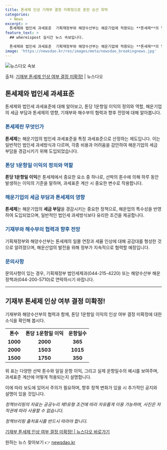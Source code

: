 ```yaml
---
title: 톤세제 인상 기재부 결정 미확정으로 혼란 승산 희박
categories:
  - News
excerpt: >
  톤세제와 법인세 과세표준  기획재정부와 해양수산부는 해운기업에 적용되는 **톤세제**의 일몰 연장과 함께 톤…
feature_text: >
  ## whereispost 실시간 뉴스 속보입니다.

  톤세제와 법인세 과세표준  기획재정부와 해양수산부는 해운기업에 적용되는 **톤세제**의 일몰 연장과 함께 톤…
image: 'https://newsdao.kr/res/images/meta/newsdao_breakingnews.jpg'
---
```


![뉴스다오 속보](https://newsdao.kr/res/images/meta/newsdao_breakingnews.jpg)

<p>출처: <a href="https://newsdao.kr/4474" rel="dofollow">기재부 톤세제 인상 여부 결정 미확정!</a> | 뉴스다오</p>

<h2 data-ke-size="size26">톤세제와 법인세 과세표준</h2>
<p data-ke-size="size16">톤세제와 법인세 과세표준에 대해 알아보고, 톤당 1운항일 이익의 정의와 역할, 해운기업의 세금 부담과 톤세제의 영향, 기재부와 해수부의 협력과 향후 전망에 대해 알아봅니다.</p>

<h3><b><span style="color: #1a5490;">톤세제란 무엇인가</span></b></h3>
<p><b>톤세제</b>는 해운기업의 법인세 과세표준을 특정 과세표준으로 산정하는 제도입니다. 이는 일반적인 법인세 과세방식과 다르며, 각종 비용과 어려움을 감안하여 해운기업의 세금 부담을 경감시키기 위해 도입되었습니다.</p>

<h3><b><span style="color: #1a5490;">톤당 1운항일 이익의 정의와 역할</span></b></h3>
<p><b>톤당 1운항일 이익</b>은 톤세제에서 중요한 요소 중 하나로, 선박의 톤수에 의해 하루 동안 발생하는 이익의 기준을 말하며, 과세표준 계산 시 중요한 변수로 작용합니다.</p>

<h3><b><span style="color: #1a5490;">해운기업의 세금 부담과 톤세제의 영향</span></b></h3>
<p><b>톤세제</b>는 해운기업의 <b>세금 부담</b>을 경감시키는 중요한 정책으로, 해운업의 특수성을 반영하여 도입되었으며, 일반적인 법인세 과세방식보다 유리한 조건을 제공합니다.</p>

<h3><b><span style="color: #1a5490;">기재부와 해수부의 협력과 향후 전망</span></b></h3>
<p>기획재정부와 해양수산부는 톤세제의 일몰 연장과 세율 인상에 대해 공감대를 형성한 것으로 알려졌으며, 해운산업의 발전을 위해 정부가 지속적으로 협력할 예정입니다.</p>

<h3><b><span style="color: #1a5490;">문의사항</span></b></h3>
<p>문의사항이 있는 경우, 기획재정부 법인세제과(044-215-4220) 또는 해양수산부 해운정책과(044-200-5710)로 연락하시기 바랍니다.</p>
<hr>

<h2 data-ke-size="size26">기재부 톤세제 인상 여부 결정 미확정!</h2>
<p data-ke-size="size16">기재부와 해양수산부의 협력과 함께, 톤당 1운항일 이익의 인상 여부 결정 미확정에 대한 소식을 확인해 봅시다.</p>
<table>
	<tbody>
		<tr>
			<td style="text-align: center; height: 17px;"><b>톤수</b></td>
			<td style="text-align: center; height: 17px;"><b>톤당 1운항일 이익</b></td>
			<td style="text-align: center; height: 17px;"><b>운항일수</b></td>
		</tr>
		<tr>
			<td style="text-align: center; height: 17px;"><b>1000</b></td>
			<td style="text-align: center; height: 17px;"><b>2000</b></td>
			<td style="text-align: center; height: 17px;"><b>365</b></td>
		</tr>
		<tr>
			<td style="text-align: center; height: 17px;"><b>2000</b></td>
			<td style="text-align: center; height: 17px;"><b>1503</b></td>
			<td style="text-align: center; height: 17px;"><b>1015</b></td>
		</tr>
		<tr>
			<td style="text-align: center; height: 17px;"><b>1500</b></td>
			<td style="text-align: center; height: 17px;"><b>1750</b></td>
			<td style="text-align: center; height: 17px;"><b>350</b></td>
		</tr>
	</tbody>
</table>

<p>위 표는 다양한 선박 톤수와 일일 운항 이익, 그리고 실제 운항일수의 예시를 보여주며, 과세표준 계산에 어떻게 적용되는지 설명합니다.</p>

<p>이에 따라 보도에 있어서 주의가 필요하며, 향후 정책 변화가 있을 시 추가적인 공지와 설명이 있을 것입니다.</p>

<p><i>정책브리핑의 자료는 공공누리 제1유형 조건에 따라 자유롭게 이용 가능하며, 사진은 저작권에 따라 사용할 수 없습니다.</i></p>

<p><i>정책브리핑 출처표시를 반드시 따라야 합니다.</i></p>
<p><a href="https://newsdao.kr/4474">기재부 톤세제 인상 여부 결정 미확정! | 뉴스다오 바로가기</a></p> 

원하는 뉴스 찾아보기 👉 <a href="https://newsdao.kr" rel="dofollow">newsdao.kr</a>


